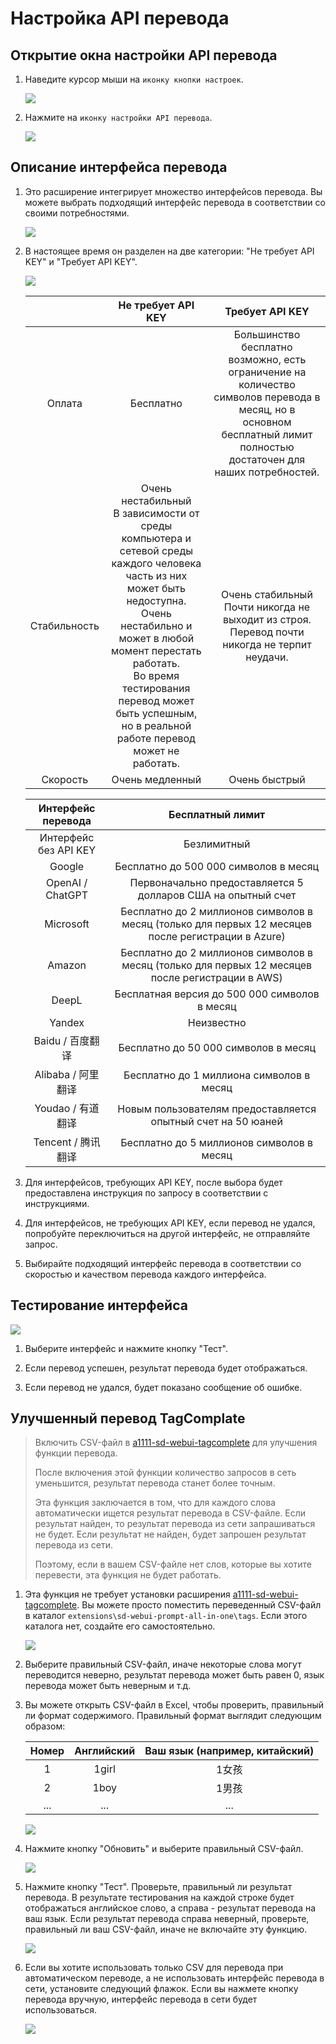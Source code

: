 # Настройка API перевода

## Открытие окна настройки API перевода

1. Наведите курсор мыши на `иконку кнопки настроек`.

    ![](../assets/images/TranslationApiConfiguration/api_btn.png)

2. Нажмите на `иконку настройки API перевода`.

    ![](../assets/images/TranslationApiConfiguration/api.png)

## Описание интерфейса перевода

1. Это расширение интегрирует множество интерфейсов перевода. Вы можете выбрать подходящий интерфейс перевода в соответствии со своими потребностями.

    ![](../assets/images/demo.translate_setting.gif)

2. В настоящее время он разделен на две категории: "Не требует API KEY" и "Требует API KEY".

    ![](../assets/images/TranslationApiConfiguration/api_list.png)

    |  | Не требует API KEY | Требует API KEY |
    | :---: | :---: | :---: |
    | Оплата | Бесплатно | Большинство бесплатно<br/>возможно, есть ограничение на количество символов перевода в месяц, но в основном бесплатный лимит полностью достаточен для наших потребностей. |
    | Стабильность | Очень нестабильный<br/>В зависимости от среды компьютера и сетевой среды каждого человека часть из них может быть недоступна.<br/>Очень нестабильно и может в любой момент перестать работать.<br/>Во время тестирования перевод может быть успешным, но в реальной работе перевод может не работать. | Очень стабильный<br/>Почти никогда не выходит из строя.<br/>Перевод почти никогда не терпит неудачи. |
    | Скорость | Очень медленный | Очень быстрый |

    | Интерфейс перевода | Бесплатный лимит |
    | :---: | :---: |
    | Интерфейс без API KEY | Безлимитный |
    | Google | Бесплатно до 500 000 символов в месяц |
    | OpenAI / ChatGPT | Первоначально предоставляется 5 долларов США на опытный счет |
    | Microsoft | Бесплатно до 2 миллионов символов в месяц (только для первых 12 месяцев после регистрации в Azure) |
    | Amazon | Бесплатно до 2 миллионов символов в месяц (только для первых 12 месяцев после регистрации в AWS) |
    | DeepL | Бесплатная версия до 500 000 символов в месяц |
    | Yandex | Неизвестно |
    | Baidu / 百度翻译 | Бесплатно до 50 000 символов в месяц |
    | Alibaba / 阿里翻译 | Бесплатно до 1 миллиона символов в месяц |
    | Youdao / 有道翻译 | Новым пользователям предоставляется опытный счет на 50 юаней |
    | Tencent / 腾讯翻译 | Бесплатно до 5 миллионов символов в месяц |

3. Для интерфейсов, требующих API KEY, после выбора будет предоставлена инструкция по запросу в соответствии с инструкциями. 

4. Для интерфейсов, не требующих API KEY, если перевод не удался, попробуйте переключиться на другой интерфейс, не отправляйте запрос.

5. Выбирайте подходящий интерфейс перевода в соответствии со скоростью и качеством перевода каждого интерфейса.

## Тестирование интерфейса

![](../assets/images/TranslationApiConfiguration/test.png)

1. Выберите интерфейс и нажмите кнопку "Тест".

2. Если перевод успешен, результат перевода будет отображаться.

3. Если перевод не удался, будет показано сообщение об ошибке.

## Улучшенный перевод TagComplate

> Включить CSV-файл в [a1111-sd-webui-tagcomplete](https://github.com/DominikDoom/a1111-sd-webui-tagcomplete) для улучшения функции перевода.
>
> После включения этой функции количество запросов в сеть уменьшится, результат перевода станет более точным.
>
> Эта функция заключается в том, что для каждого слова автоматически ищется результат перевода в CSV-файле. Если результат найден, то результат перевода из сети запрашиваться не будет. Если результат не найден, будет запрошен результат перевода из сети.
>
> Поэтому, если в вашем CSV-файле нет слов, которые вы хотите перевести, эта функция не будет работать.

1. Эта функция не требует установки расширения [a1111-sd-webui-tagcomplete](https://github.com/DominikDoom/a1111-sd-webui-tagcomplete). Вы можете просто поместить переведенный CSV-файл в каталог `extensions\sd-webui-prompt-all-in-one\tags`. Если этого каталога нет, создайте его самостоятельно.

    ![](../assets/images/TranslationApiConfiguration/tags_dir.png)

2. Выберите правильный CSV-файл, иначе некоторые слова могут переводится неверно, результат перевода может быть равен 0, язык перевода может быть неверным и т.д.

3. Вы можете открыть CSV-файл в Excel, чтобы проверить, правильный ли формат содержимого. Правильный формат выглядит следующим образом:

    | Номер | Английский | Ваш язык (например, китайский) |
    | :---: | :---: | :---: |
    | 1 | 1girl | 1女孩 |
    | 2 | 1boy | 1男孩 |
    | ... | ... | ... |

    ![](../assets/images/TranslationApiConfiguration/csv.png)

4. Нажмите кнопку "Обновить" и выберите правильный CSV-файл.

    ![](../assets/images/TranslationApiConfiguration/select_csv.png)

5. Нажмите кнопку "Тест". Проверьте, правильный ли результат перевода. В результате тестирования на каждой строке будет отображаться английское слово, а справа - результат перевода на ваш язык. Если результат перевода справа неверный, проверьте, правильный ли ваш CSV-файл, иначе не включайте эту функцию.

    ![](../assets/images/TranslationApiConfiguration/csv_test.png)

6. Если вы хотите использовать только CSV для перевода при автоматическом переводе, а не использовать интерфейс перевода в сети, установите следующий флажок. Если вы нажмете кнопку перевода вручную, интерфейс перевода в сети будет использоваться.

    ![](../assets/images/TranslationApiConfiguration/csv_only.png)